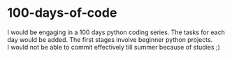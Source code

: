 # 100-days-of-code
I would be engaging in a 100 days python coding series. The tasks for each day would be added. The first stages involve beginner python projects.  
I would not be able to commit effectively till summer because of studies ;)
